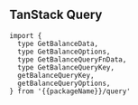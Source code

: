 <!--
<script setup>
const packageName = 'wagmi'
</script>
-->

## TanStack Query

```ts-vue
import {
  type GetBalanceData,
  type GetBalanceOptions,
  type GetBalanceQueryFnData,
  type GetBalanceQueryKey,
  getBalanceQueryKey,
  getBalanceQueryOptions,
} from '{{packageName}}/query'
```